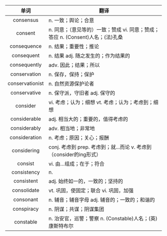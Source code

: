 |单词|翻译  |
|:--:|--| 
|	consensus  		|		n. 一致；舆论；合意	|		
|	consent  		|		n. 同意；（意见等的）一致；赞成 vi. 同意；赞成；答应 n. (Consent)人名；(法)孔桑	|		
|	consequence  		|		n. 结果；重要性；推论	|		
|	consequent  		|		n. 结果 adj. 随之发生的；作为结果的	|		
|	consequently  		|		adv. 因此；结果；所以	|		
|	conservation  		|		n. 保存，保持；保护	|		
|	conservationist  		|		n. 自然资源保护论者	|		
|	conservative  		|		n. 保守派，守旧者 adj. 保守的	|		
|	consider  		|		vi. 考虑；认为；细想 vt. 考虑；认为；考虑到；细想	|		
|	considerable  		|		adj. 相当大的；重要的，值得考虑的	|		
|	considerably  		|		adv. 相当地；非常地	|		
|	consideration  		|		n. 考虑；原因；关心；报酬	|		
|	considering  		|		conj. 考虑到 prep. 考虑到；就...而论 v. 考虑到（consider的ing形式）	|		
|	consist  		|		vi. 由…组成；在于；符合	|		
|	consistency  		|		n. 	|		
|	consistent  		|		adj. 始终如一的，一致的；坚持的	|		
|	consolidate  		|		vt. 巩固，使固定；联合 vi. 巩固，加强	|		
|	consonant  		|		n. 辅音；辅音字母 adj. 辅音的；一致的；和谐的	|		
|	conspiracy  		|		n. 阴谋；共谋；阴谋集团	|		
|	constable  		|		n. 治安官，巡警；警察 n. (Constable)人名；(英)康斯特布尔	|		
